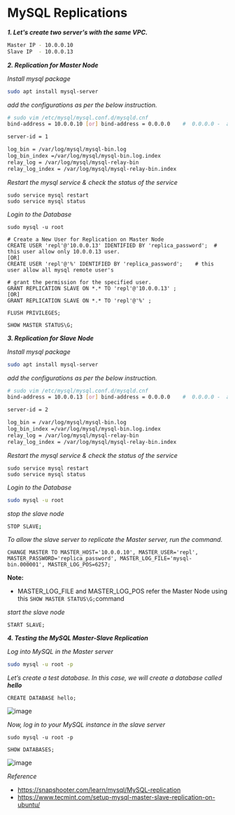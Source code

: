# MySQL Replications

_**1. Let's create two server's with the same VPC.**_
```sh
Master IP - 10.0.0.10
Slave IP  - 10.0.0.13
```
_**2. Replication for Master Node**_

_Install mysql package_
```bash
sudo apt install mysql-server
```
_add the configurations as per the below instruction._
```sh
# sudo vim /etc/mysql/mysql.conf.d/mysqld.cnf
bind-address = 10.0.0.10 [or] bind-address = 0.0.0.0    #  0.0.0.0 -  allow all the ip's to the master node replication server

server-id = 1

log_bin = /var/log/mysql/mysql-bin.log
log_bin_index =/var/log/mysql/mysql-bin.log.index
relay_log = /var/log/mysql/mysql-relay-bin
relay_log_index = /var/log/mysql/mysql-relay-bin.index
```
_Restart the mysql service & check the status of the service_
```mysql
sudo service mysql restart
sudo service mysql status
```
_Login to the Database_
```mysql
sudo mysql -u root
```
```mysql
# Create a New User for Replication on Master Node
CREATE USER 'repl'@'10.0.0.13' IDENTIFIED BY 'replica_password';  # this user allow only 10.0.0.13 user.
[OR]
CREATE USER 'repl'@'%' IDENTIFIED BY 'replica_password';    # this user allow all mysql remote user's
```
```mysql
# grant the permission for the specified user.
GRANT REPLICATION SLAVE ON *.* TO 'repl'@'10.0.0.13' ;
[OR]
GRANT REPLICATION SLAVE ON *.* TO 'repl'@'%' ;
```
```mysql
FLUSH PRIVILEGES;
```
```mysql
SHOW MASTER STATUS\G;
```

_**3. Replication for Slave Node**_

_Install mysql package_
```bash
sudo apt install mysql-server
```
_add the configurations as per the below instruction._
```sh
# sudo vim /etc/mysql/mysql.conf.d/mysqld.cnf
bind-address = 10.0.0.13 [or] bind-address = 0.0.0.0    #  0.0.0.0 -  allow all the ip's to the master node replication server

server-id = 2

log_bin = /var/log/mysql/mysql-bin.log
log_bin_index =/var/log/mysql/mysql-bin.log.index
relay_log = /var/log/mysql/mysql-relay-bin
relay_log_index = /var/log/mysql/mysql-relay-bin.index
```
_Restart the mysql service & check the status of the service_

```mysql
sudo service mysql restart
sudo service mysql status
```
_Login to the Database_
```sh
sudo mysql -u root
```
_stop the slave node_
```bash
STOP SLAVE;
```
_To allow the slave server to replicate the Master server, run the command._
```mysql
CHANGE MASTER TO MASTER_HOST='10.0.0.10', MASTER_USER='repl', MASTER_PASSWORD='replica_password', MASTER_LOG_FILE='mysql-bin.000001', MASTER_LOG_POS=6257;
```
**Note:**
- MASTER_LOG_FILE and MASTER_LOG_POS refer the Master Node using this `SHOW MASTER STATUS\G;`command

_start the slave node_
```mysql
START SLAVE;
```
_**4. Testing the MySQL Master-Slave Replication**_

_Log into MySQL in the Master server_
```bash
sudo mysql -u root -p
```
_Let’s create a test database. In this case, we will create a database called **hello**_
```mysql
CREATE DATABASE hello;
```
![image](https://github.com/fourtimes/MySQL_Docs/assets/91359308/ac587299-3e5c-46bb-ac53-cf2424577d6d)

_Now, log in to your MySQL instance in the slave server_

```mysql
sudo mysql -u root -p
```
```mysql
SHOW DATABASES;
```
![image](https://github.com/fourtimes/MySQL_Docs/assets/91359308/607e3a1b-c194-4302-bfea-51d01ea32626)

_Reference_ 
- https://snapshooter.com/learn/mysql/MySQL-replication
- https://www.tecmint.com/setup-mysql-master-slave-replication-on-ubuntu/

